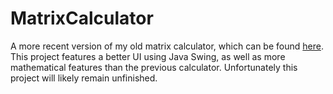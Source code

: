 # MatrixCalculator
A more recent version of my old matrix calculator, which can be found [here](https://github.com/christopherhurt/MatrixCalculatorOLD). This project features a better UI using Java Swing, as well as more mathematical features than the previous calculator. Unfortunately this project will likely remain unfinished.
